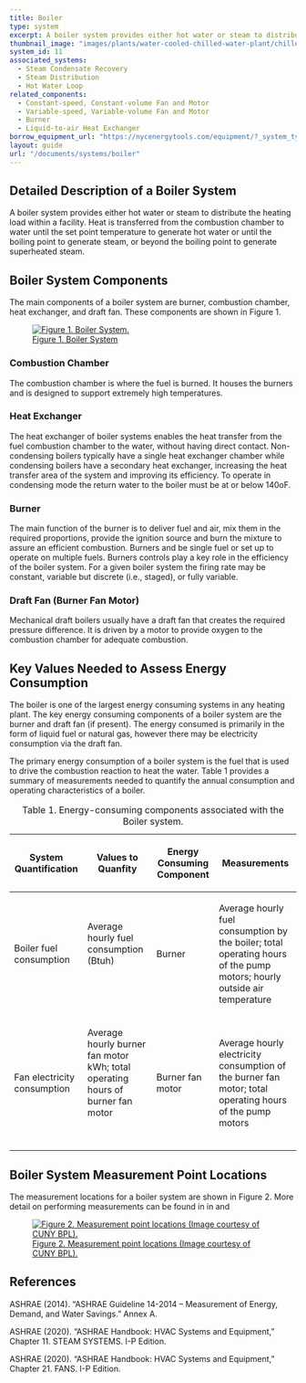```yaml
---
title: Boiler
type: system
excerpt: A boiler system provides either hot water or steam to distribute the heating load within a facility.
thumbnail_image: "images/plants/water-cooled-chilled-water-plant/chilled-water-plant-overview.jpeg"
system_id: 11
associated_systems:
  - Steam Condensate Recovery
  - Steam Distribution
  - Hot Water Loop
related_components:
  - Constant-speed, Constant-volume Fan and Motor
  - Variable-speed, Variable-volume Fan and Motor
  - Burner
  - Liquid-to-air Heat Exchanger
borrow_equipment_url: "https://nycenergytools.com/equipment/?_system_type=condenser-water-loop"
layout: guide
url: "/documents/systems/boiler"
---
```


## Detailed Description of a Boiler System

A boiler system provides either hot water or steam to distribute the heating load within a facility. Heat is transferred from the combustion chamber to water until the set point temperature to generate hot water or until the boiling point to generate steam, or beyond the boiling point to generate superheated steam.  

## Boiler System Components

The main components of a boiler system are burner, combustion chamber, heat exchanger, and draft fan. These components are shown in Figure 1. 

<a href="/images/systems/boiler/boiler figure1.png">
<figure class="figure mb-3 mt-3">
  <img src="/images/systems/boiler/boiler figure1.png" class="figure-img img-fluid rounded" alt="Figure 1. Boiler System.">
  <figcaption class="figure-caption text-left">Figure 1. Boiler System</figcaption>
</figure>
</a>

### Combustion Chamber

The combustion chamber is where the fuel is burned. It houses the burners and is designed to support extremely high temperatures.  

### Heat Exchanger

The heat exchanger of boiler systems enables the heat transfer from the fuel combustion chamber to the water, without having direct contact. Non-condensing boilers typically have a single heat exchanger chamber while condensing boilers have a secondary heat exchanger, increasing the heat transfer area of the system and improving its efficiency. To operate in condensing mode the return water to the boiler must be at or below 140oF. 

### Burner

The main function of the burner is to deliver fuel and air, mix them in the required proportions, provide the ignition source and burn the mixture to assure an efficient combustion. Burners and be single fuel or set up to operate on multiple fuels. Burners controls play a key role in the efficiency of the boiler system. For a given boiler system the firing rate may be constant, variable but discrete (i.e., staged), or fully variable.  

### Draft Fan (Burner Fan Motor)

Mechanical draft boilers usually have a draft fan that creates the required pressure difference. It is driven by a motor to provide oxygen to the combustion chamber for adequate combustion.   

## Key Values Needed to Assess Energy Consumption

The boiler is one of the largest energy consuming systems in any heating plant. The key energy consuming components of a boiler system are the burner and draft fan (if present). The energy consumed is primarily in the form of liquid fuel or natural gas, however there may be electricity consumption via the draft fan.

The primary energy consumption of a boiler system is the fuel that is used to drive the combustion reaction to heat the water. Table 1 provides a summary of measurements needed to quantify the annual consumption and operating characteristics of a boiler.  

<table>
    <caption>Table 1. Energy-consuming components associated with the Boiler system.</caption>
    <thead>
        <tr>
            <th>
                <p><strong>System Quantification</strong></p>
            </th>
            <th>
                <p><strong>Values to Quanfity</strong></p>
            </th>
            <th>
                <p><strong>Energy Consuming Component</strong></p>
            </th>
            <th>
                <p><strong>Measurements</strong></p>
            </th>
        </tr>
    <tbody>
        <tr>
            <td>
                <p>Boiler fuel consumption</p>
            </td>
            <td>
                <p>Average hourly fuel consumption (Btuh)</p>
                <p><br></p>
            </td>
            <td>
                <p>Burner</p>
            </td>
            <td>
                <p>Average hourly fuel consumption by the boiler; total operating hours of the pump motors; hourly outside air temperature</p>
            </td>
        </tr>
        <tr>
            <td>
                <p>Fan electricity consumption</p>
            </td>
            <td>
                <p>Average hourly burner fan motor kWh; total operating hours of burner fan motor</p>
                <p><br></p>
            </td>
            <td>
                <p>Burner fan motor</p>
            </td>
            <td>
                <p>Average hourly electricity consumption of the burner fan motor; total operating hours of the pump motors</p>
            </td>
        </tr>
    </tbody>
</table>   

## Boiler System Measurement Point Locations

The measurement locations for a boiler system are shown in Figure 2. More detail on performing measurements can be found in in <link to gas meter reading> and <link to fan motor measurements> 

<a href="/images/systems/boiler/boiler figure2.png">
<figure class="figure mb-3 mt-3">
  <img src="/images/systems/boiler/boiler figure2.png" class="figure-img img-fluid rounded" alt="Figure 2. Measurement point locations (Image courtesy of CUNY BPL).">
  <figcaption class="figure-caption text-left">Figure 2. Measurement point locations (Image courtesy of CUNY BPL).</figcaption>
</figure>
</a>

## References

ASHRAE (2014). “ASHRAE Guideline 14-2014 – Measurement of Energy, Demand, and Water Savings.” Annex A.

ASHRAE (2020). “ASHRAE Handbook: HVAC Systems and Equipment,” Chapter 11. STEAM SYSTEMS. I-P Edition.

ASHRAE (2020). “ASHRAE Handbook: HVAC Systems and Equipment,” Chapter 21. FANS. I-P Edition.  